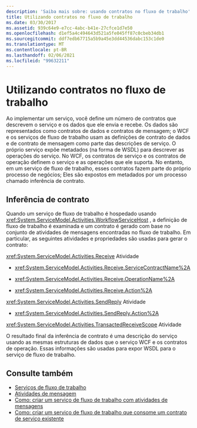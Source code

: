 ```yaml
---
description: 'Saiba mais sobre: usando contratos no fluxo de trabalho'
title: Utilizando contratos no fluxo de trabalho
ms.date: 03/30/2017
ms.assetid: 939c64e9-e7cc-4abc-b41e-27cfce1d7e50
ms.openlocfilehash: d1ef5a4c494643d521a5fe045ff87c0cbeb34db1
ms.sourcegitcommit: ddf7edb67715a5b9a45e3dd44536dabc153c1de0
ms.translationtype: MT
ms.contentlocale: pt-BR
ms.lasthandoff: 02/06/2021
ms.locfileid: "99632211"
---
```

# <a name="using-contracts-in-workflow"></a>Utilizando contratos no fluxo de trabalho

Ao implementar um serviço, você define um número de contratos que descrevem o serviço e os dados que ele envia e recebe. Os dados são representados como contratos de dados e contratos de mensagem; o WCF e os serviços de fluxo de trabalho usam as definições de contrato de dados e de contrato de mensagem como parte das descrições de serviço. O próprio serviço expõe metadados (na forma de WSDL) para descrever as operações do serviço. No WCF, os contratos de serviço e os contratos de operação definem o serviço e as operações que ele suporta. No entanto, em um serviço de fluxo de trabalho, esses contratos fazem parte do próprio processo de negócios; Eles são expostos em metadados por um processo chamado inferência de contrato.  
  
## <a name="contract-inference"></a>Inferência de contrato  

 Quando um serviço de fluxo de trabalho é hospedado usando <xref:System.ServiceModel.Activities.WorkflowServiceHost> , a definição de fluxo de trabalho é examinada e um contrato é gerado com base no conjunto de atividades de mensagens encontradas no fluxo de trabalho. Em particular, as seguintes atividades e propriedades são usadas para gerar o contrato:  
  
 <xref:System.ServiceModel.Activities.Receive> Atividade  
  
- <xref:System.ServiceModel.Activities.Receive.ServiceContractName%2A>  
  
- <xref:System.ServiceModel.Activities.Receive.OperationName%2A>
  
- <xref:System.ServiceModel.Activities.Receive.Action%2A>

 <xref:System.ServiceModel.Activities.SendReply> Atividade  
  
- <xref:System.ServiceModel.Activities.SendReply.Action%2A>  
  
 <xref:System.ServiceModel.Activities.TransactedReceiveScope> Atividade  
  
 O resultado final da inferência de contrato é uma descrição do serviço usando as mesmas estruturas de dados que o serviço WCF e os contratos de operação. Essas informações são usadas para expor WSDL para o serviço de fluxo de trabalho.  
  
## <a name="see-also"></a>Consulte também

- [Serviços de fluxo de trabalho](workflow-services.md)
- [Atividades de mensagem](messaging-activities.md)
- [Como: criar um serviço de fluxo de trabalho com atividades de mensagens](how-to-create-a-workflow-service-with-messaging-activities.md)
- [Como: criar um serviço de fluxo de trabalho que consome um contrato de serviço existente](../../windows-workflow-foundation/how-to-create-a-workflow-service-that-consumes-an-existing-service-contract.md)
